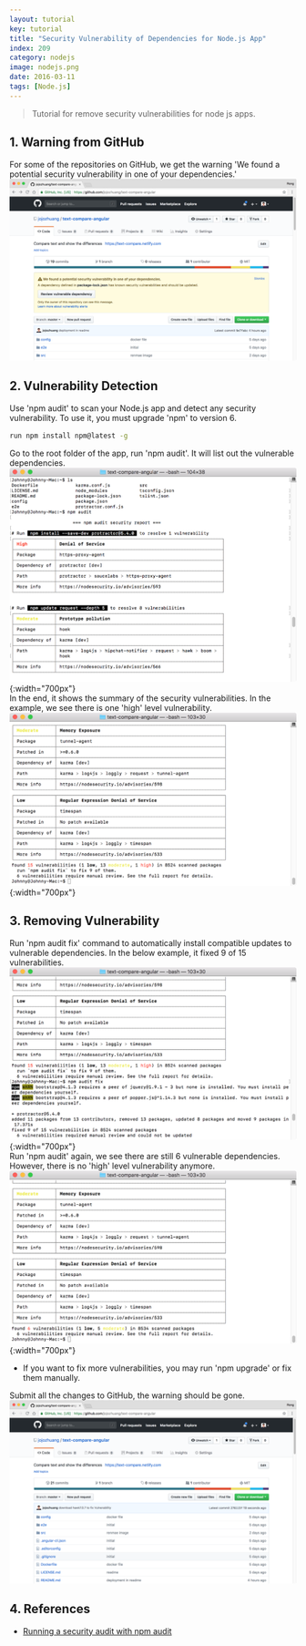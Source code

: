 ```yaml
---
layout: tutorial
key: tutorial
title: "Security Vulnerability of Dependencies for Node.js App"
index: 209
category: nodejs
image: nodejs.png
date: 2016-03-11
tags: [Node.js]
---
```


> Tutorial for remove security vulnerabilities for node js apps.

## 1. Warning from GitHub
For some of the repositories on GitHub, we get the warning 'We found a potential security vulnerability in one of your dependencies.'
![image](/public/tutorials/209/warn.png)

## 2. Vulnerability Detection
Use 'npm audit' to scan your Node.js app and detect any security vulnerability. To use it, you must upgrade 'npm' to version 6.
```sh
run npm install npm@latest -g
```
Go to the root folder of the app, run 'npm audit'. It will list out the vulnerable dependencies.
![image](/public/tutorials/209/audit1.png){:width="700px"}  
In the end, it shows the summary of the security vulnerabilities. In the example, we see there is one 'high' level vulnerability.
![image](/public/tutorials/209/audit2.png){:width="700px"}  

## 3. Removing Vulnerability
Run 'npm audit fix' command to automatically install compatible updates to vulnerable dependencies. In the below example, it fixed 9 of 15 vulnerabilities.
![image](/public/tutorials/209/fixed.png){:width="700px"}  
Run 'npm audit' again, we see there are still 6 vulnerable dependencies. However, there is no 'high' level vulnerability anymore.
![image](/public/tutorials/209/audit_fixed.png){:width="700px"}  
* If you want to fix more vulnerabilities, you may run 'npm upgrade' or fix them manually.

Submit all the changes to GitHub, the warning should be gone.
![image](/public/tutorials/209/nowarn.png)

## 4. References
* [Running a security audit with npm audit](https://docs.npmjs.com/getting-started/running-a-security-audit)
